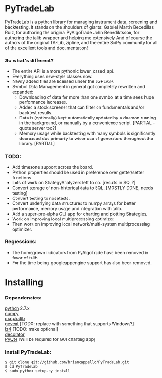PyTradeLab
==========

PyTradeLab is a python library for managing instrument data, screening and
backtesting. It stands on the shoulders of giants:
Gabriel Martin Becedillas Ruiz, for authoring the original PyAlgoTrade
John Benediktsson, for authoring the talib wrapper and helping me extensively
And of course the authors of the original TA-Lib, zipline, and the entire SciPy
community for all of the excellent tools and documentation!

### So what's different?
- The entire API is a more pythonic lower_cased_api.  
- Everything uses new-style classes now.  
- Newly added files are licensed under the LGPLv3+.  
- Symbol Data Management in general got completely rewritten and expanded:  
  - Downloading of data for more than one symbol at a time sees huge performance
    increases.  
  - Added a stock screener that can filter on fundamentals and/or backtest results.  
  - Data is (optionally) kept automatically updated by a daemon running in the
    background, or manually by a convenience script. [PARTIAL - quote server too?]  
  - Memory usage while backtesting with many symbols is significantly decreased
    due primarily to wider use of generators throughout the library. [PARTIAL]  

### TODO:  
- Add timezone support across the board.  
- Python properties should be used in preference over getter/setter functions.  
- Lots of work on StrategyAnalyzers left to do. [results in SQL?]  
- Convert storage of non-historical data to SQL. [MOSTLY DONE, needs testing]  
- Convert testing to nosetests.  
- Convert underlying data structures to numpy arrays for better performance,
  memory usage and integration with talib.  
- Add a super-pre-alpha GUI app for charting and plotting Strategies.  
- Work on improving local multiprocessing optimizer.  
- Then work on improving local network/multi-system multiprocessing optimizer.  

### Regressions:
- The homegrown indicators from PyAlgoTrade have been removed in favor of talib.  
- For the time being, googleappengine support has also been removed.  


Installing
==========

### Dependencies:
[python](http://www.python.org/) 2.7.x  
[numpy](http://www.numpy.org/)  
[matplotlib](http://matplotlib.org/)  
[gevent](http://www.gevent.org/) [TODO: replace with something that supports Windows?]  
[lz4](https://github.com/steeve/python-lz4) [TODO: make optional]  
[decorator](http://pypi.python.org/pypi/decorator)  
[PyQt4](http://www.riverbankcomputing.com/software/pyqt/download) [Will be required for GUI charting app]  

### Install PyTradeLab:
```
$ git clone git://github.com/briancappello/PyTradeLab.git  
$ cd PyTradeLab  
$ sudo python setup.py install
```
